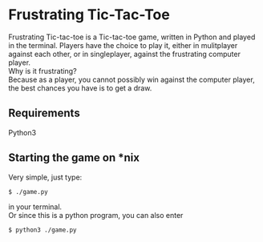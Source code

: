 # Frustrating Tic-Tac-Toe

Frustrating Tic-tac-toe is a Tic-tac-toe game, written in Python and played in the terminal.
Players have the choice to play it, either in mulitplayer against each other, or in singleplayer, against the 
frustrating computer player.  
Why is it frustrating?  
Because as a player, you cannot possibly win against the computer player, the best chances you have is to get a draw.


## Requirements
Python3

## Starting the game on *nix
Very simple, just type: 
```sh
$ ./game.py
```  
in your terminal.  
Or since this is a python program, you can also enter
```sh
$ python3 ./game.py
```
